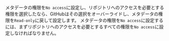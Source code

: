 メタデータの権限を`No access`に設定し、リポジトリへのアクセスを必要とする権限を選択したなら、GitHubはその選択をオーバーライドし、メタデータの権限を`Read-only`に戻して設定します。 メタデータの権限を`No access`に設定するには、まずリポジトリへのアクセスを必要とするすべての権限を`No access`に設定しなければなりません。
